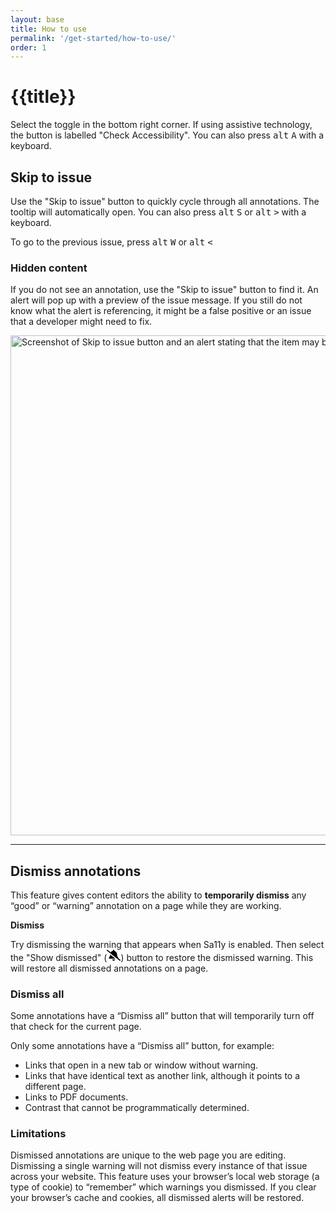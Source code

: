 ```yaml
---
layout: base
title: How to use
permalink: '/get-started/how-to-use/'
order: 1
---
```


# {{title}}

Select the toggle in the bottom right corner. If using assistive technology, the button is labelled "Check Accessibility". You can also press <kbd>alt</kbd> <kbd>A</kbd> with a keyboard.

## Skip to issue
Use the "Skip to issue" button to quickly cycle through all annotations. The tooltip will automatically open. You can also press <kbd>alt</kbd> <kbd>S</kbd> or <kbd>alt</kbd> <kbd>&gt;</kbd> with a keyboard.

To go to the previous issue, press <kbd>alt</kbd> <kbd>W</kbd> or <kbd>alt</kbd> <kbd>&lt;</kbd>

### Hidden content
If you do not see an annotation, use the "Skip to issue" button to find it. An alert will pop up with a preview of the issue message. If you still do not know what the alert is referencing, it might be a false positive or an issue that a developer might need to fix.

<div class="text-center p-3 bg-light rounded-3">
    <img loading="lazy" class="img-fluid" width="800" src="{{ '/images/screenshots/skip-to-issue.webp' | url }}" alt="Screenshot of Skip to issue button and an alert stating that the item may be hidden in an accordion or tab component.">
</div>

<hr aria-hidden="true" class="my-5">

## Dismiss annotations
This feature gives content editors the ability to **temporarily dismiss** any “good” or “warning” annotation on a page while they are working.

**Dismiss**

Try dismissing the warning that appears when Sa11y is enabled. Then select the "Show dismissed" (<svg width="22" xmlns="http://www.w3.org/2000/svg" viewBox="0 0 640 512"><!--!Font Awesome Free 6.7.1 by @fontawesome - https://fontawesome.com License - https://fontawesome.com/license/free Copyright 2024 Fonticons, Inc.--><path d="M38.8 5.1C28.4-3.1 13.3-1.2 5.1 9.2S-1.2 34.7 9.2 42.9l592 464c10.4 8.2 25.5 6.3 33.7-4.1s6.3-25.5-4.1-33.7l-90.2-70.7c.2-.4 .4-.9 .6-1.3c5.2-11.5 3.1-25-5.3-34.4l-7.4-8.3C497.3 319.2 480 273.9 480 226.8l0-18.8c0-77.4-55-142-128-156.8L352 32c0-17.7-14.3-32-32-32s-32 14.3-32 32l0 19.2c-42.6 8.6-79 34.2-102 69.3L38.8 5.1zM406.2 416L160 222.1l0 4.8c0 47-17.3 92.4-48.5 127.6l-7.4 8.3c-8.4 9.4-10.4 22.9-5.3 34.4S115.4 416 128 416l278.2 0zm-40.9 77.3c12-12 18.7-28.3 18.7-45.3l-64 0-64 0c0 17 6.7 33.3 18.7 45.3s28.3 18.7 45.3 18.7s33.3-6.7 45.3-18.7z"/></svg>)  button to restore the dismissed warning. This will restore all dismissed annotations on a page.

### Dismiss all
Some annotations have a “Dismiss all” button that will temporarily turn off that check for the current page.

Only some annotations have a “Dismiss all” button, for example:
- Links that open in a new tab or window without warning.
- Links that have identical text as another link, although it points to a different page.
- Links to PDF documents.
- Contrast that cannot be programmatically determined.

### Limitations
Dismissed annotations are unique to the web page you are editing. Dismissing a single warning will not dismiss every instance of that issue across your website. This feature uses your browser’s local web storage (a type of cookie) to “remember” which warnings you dismissed. If you clear your browser’s cache and cookies, all dismissed alerts will be restored.


<script>
localStorage.removeItem("sa11y-panel");
localStorage.removeItem("sa11y-settings");
localStorage.removeItem("sa11y-images");
localStorage.removeItem("sa11y-outline");
</script>